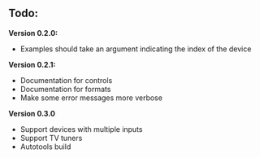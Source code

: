 Todo:
---------

**Version 0.2.0:**
* Examples should take an argument indicating the index of the device

**Version 0.2.1:**
* Documentation for controls
* Documentation for formats
* Make some error messages more verbose

**Version 0.3.0**
* Support devices with multiple inputs
* Support TV tuners
* Autotools build
